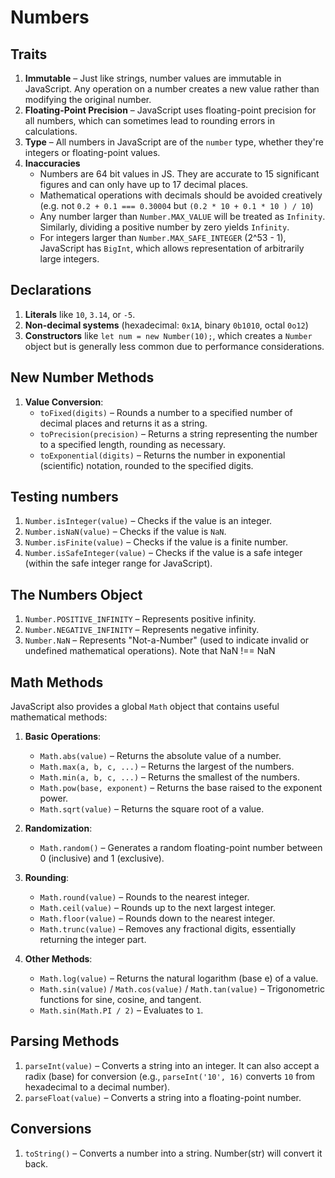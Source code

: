 # Numbers

## Traits

1. **Immutable** – Just like strings, number values are immutable in JavaScript. Any operation on a number creates a new value rather than modifying the original number.
1. **Floating-Point Precision** – JavaScript uses floating-point precision for all numbers, which can sometimes lead to rounding errors in calculations.
1. **Type** – All numbers in JavaScript are of the `number` type, whether they're integers or floating-point values.
1. **Inaccuracies**
   - Numbers are 64 bit values in JS. They are accurate to 15 significant figures and can only have up to 17 decimal places.
   - Mathematical operations with decimals should be avoided creatively (e.g. not `0.2 + 0.1 === 0.30004` but `(0.2 * 10 + 0.1 * 10 ) / 10`)
   - Any number larger than `Number.MAX_VALUE` will be treated as `Infinity`. Similarly, dividing a positive number by zero yields `Infinity`.
   - For integers larger than `Number.MAX_SAFE_INTEGER` (2^53 - 1), JavaScript has `BigInt`, which allows representation of arbitrarily large integers.

## Declarations

1. **Literals** like `10`, `3.14`, or `-5`.
1. **Non-decimal systems** (hexadecimal: `0x1A`, binary `0b1010`, octal `0o12`)
1. **Constructors** like `let num = new Number(10);`, which creates a `Number` object but is generally less common due to performance considerations.

## New Number Methods

1. **Value Conversion**:
   - `toFixed(digits)` – Rounds a number to a specified number of decimal places and returns it as a string.
   - `toPrecision(precision)` – Returns a string representing the number to a specified length, rounding as necessary.
   - `toExponential(digits)` – Returns the number in exponential (scientific) notation, rounded to the specified digits.

## Testing numbers

1. `Number.isInteger(value)` – Checks if the value is an integer.
1. `Number.isNaN(value)` – Checks if the value is `NaN`.
1. `Number.isFinite(value)` – Checks if the value is a finite number.
1. `Number.isSafeInteger(value)` – Checks if the value is a safe integer (within the safe integer range for JavaScript).

## The Numbers Object

1. `Number.POSITIVE_INFINITY` – Represents positive infinity.
2. `Number.NEGATIVE_INFINITY` – Represents negative infinity.
3. `Number.NaN` – Represents "Not-a-Number" (used to indicate invalid or undefined mathematical operations). Note that NaN !== NaN

## Math Methods

JavaScript also provides a global `Math` object that contains useful mathematical methods:

1. **Basic Operations**:

   - `Math.abs(value)` – Returns the absolute value of a number.
   - `Math.max(a, b, c, ...)` – Returns the largest of the numbers.
   - `Math.min(a, b, c, ...)` – Returns the smallest of the numbers.
   - `Math.pow(base, exponent)` – Returns the base raised to the exponent power.
   - `Math.sqrt(value)` – Returns the square root of a value.

2. **Randomization**:

   - `Math.random()` – Generates a random floating-point number between 0 (inclusive) and 1 (exclusive).

3. **Rounding**:

   - `Math.round(value)` – Rounds to the nearest integer.
   - `Math.ceil(value)` – Rounds up to the next largest integer.
   - `Math.floor(value)` – Rounds down to the nearest integer.
   - `Math.trunc(value)` – Removes any fractional digits, essentially returning the integer part.

4. **Other Methods**:
   - `Math.log(value)` – Returns the natural logarithm (base e) of a value.
   - `Math.sin(value)` / `Math.cos(value)` / `Math.tan(value)` – Trigonometric functions for sine, cosine, and tangent.
   - `Math.sin(Math.PI / 2)` – Evaluates to `1`.

## Parsing Methods

1. `parseInt(value)` – Converts a string into an integer. It can also accept a radix (base) for conversion (e.g., `parseInt('10', 16)` converts `10` from hexadecimal to a decimal number).
2. `parseFloat(value)` – Converts a string into a floating-point number.

## Conversions

1.  `toString()` – Converts a number into a string. Number(str) will convert it back.
